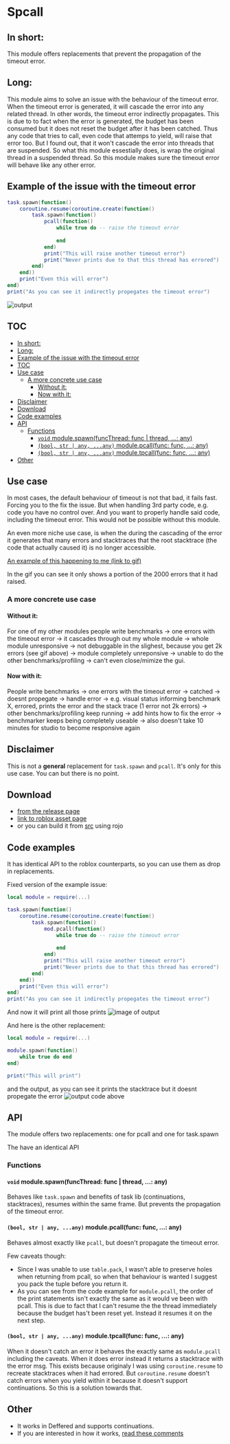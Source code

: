 # Spcall

## In short: 

This module offers replacements that prevent the propagation of the timeout error.

## Long:

This module aims to solve an issue with the behaviour of the timeout error.
When the timeout error is generated, it will cascade the error into any related thread.
In other words, the timeout error indirectly propagates.
This is due to to fact when the error is generated, the budget has been consumed but it does not reset the budget after it has been catched.
Thus any code that tries to call, even code that attemps to yield, will raise that error too.
But I found out, that it won't cascade the error into threads that are suspended.
So what this module essestially does, is wrap the original thread in a suspended thread.
So this module makes sure the timeout error will behave like any other error.


## Example of the issue with the timeout error
```lua
task.spawn(function() 
	coroutine.resume(coroutine.create(function() 
		task.spawn(function()
			pcall(function() 
				while true do -- raise the timeout error
					
				end
			end)
			print("This will raise another timeout error")
			print("Never prints due to that this thread has errored")
		end)
	end))
	print("Even this will error")
end)
print("As you can see it indirectly propegates the timeout error")
```
![output](https://i.imgur.com/xfnHdVa.png)

## TOC
- [In short:](#in-short)
- [Long:](#long)
- [Example of the issue with the timeout error](#example-of-the-issue-with-the-timeout-error)
- [TOC](#toc)
- [Use case](#use-case)
	- [A more concrete use case](#a-more-concrete-use-case)
		- [Without it:](#without-it)
		- [Now with it:](#now-with-it)
- [Disclaimer](#disclaimer)
- [Download](#download)
- [Code examples](#code-examples)
- [API](#api)
	- [Functions](#functions)
		- [`void` module.spawn(funcThread: func | thread, ...: any)](#void-modulespawnfuncthread-func--thread--any)
		- [`(bool, str | any, ...any)` module.pcall(func: func, ...: any)](#bool-str--any-any-modulepcallfunc-func--any)
		- [`(bool, str | any, ...any)` module.tpcall(func: func, ...: any)](#bool-str--any-any-moduletpcallfunc-func--any)
- [Other](#other)

## Use case

In most cases, the default behaviour of timeout is not that bad, it fails fast. Forcing you to the fix the issue. But when handling 3rd party code, e.g. code you have no control over. And you want to properly handle said code, including the timeout error. This would not be possible without this module.

An even more niche use case, is when the during the cascading of the error it generates that many errors and stacktraces that the root stacktrace (the code that actually caused it) is no longer accessible.

[An example of this happening to me (link to gif)](https://imgur.com/a/VEd4Pkd)

In the gif you can see it only shows a portion of the 2000 errors that it had raised.

### A more concrete use case

#### Without it:

For one of my other modules people write benchmarks -> one errors with the timeout error -> it cascades through out my whole module -> whole module unresponsive -> not debuggable in the slighest, because you get 2k errors (see gif above) -> module completely unreponsive -> unable to do the other benchmarks/profiling -> can't even close/mimize the gui.

#### Now with it:
People write benchmarks -> one errors with the timeout error -> catched -> doesnt propegate -> handle error -> e.g. visual status informing benchmark X, errored, prints the error and the stack trace (1 error not 2k errors) -> other benchmarks/profiling keep running -> add hints how to fix the error -> benchmarker keeps being completely useable -> also doesn't take 10 minutes for studio to become responsive again

## Disclaimer

This is not a **general** replacement for `task.spawn` and `pcall`. It's only for this use case.
You can but there is no point.

## Download
- [from the release page](https://github.com/VerdommeMan/Spcall/releases)
- [link to roblox asset page](https://www.roblox.com/library/7271228051/Spcall-prevent-propagation-of-the-timeout-error)
- or you can build it from [src](/src) using rojo
  
## Code examples
It has identical API to the roblox counterparts, so you can use them as drop in replacements.

Fixed version of the example issue:
```lua
local module = require(...)

task.spawn(function() 
	coroutine.resume(coroutine.create(function() 
		task.spawn(function()
			mod.pcall(function() 
				while true do -- raise the timeout error
					
				end
			end)
			print("This will raise another timeout error")
			print("Never prints due to that this thread has errored")
		end)
	end))
	print("Even this will error")
end)
print("As you can see it indirectly propegates the timeout error")
```
And now it will print all those prints
![image of output](https://i.imgur.com/qWDkVdi.png)

And here is the other replacement:
```lua
local module = require(...)

module.spawn(function() 
	while true do end
end)

print("This will print")
```

and the output, as you can see it prints the stacktrace but it doesnt propegate the error
![output code above](https://i.imgur.com/lEMTfvO.png)


## API
The module offers two replacements: one for pcall and one for task.spawn

The have an identical API

### Functions

#### `void` module.spawn(funcThread: func | thread, ...: any)

Behaves like `task.spawn` and benefits of task lib (continuations, stacktraces), resumes within the same frame. But prevents the propagation of the timeout error.

#### `(bool, str | any, ...any)` module.pcall(func: func, ...: any)

Behaves almost exactly like `pcall`, but doesn't propagate the timeout error.

Few caveats though:
- Since I was unable to use `table.pack`, I wasn't able to preserve holes when returning from pcall, so when that behaviour is wanted I suggest you pack the tuple before you return it.
- As you can see from the code example for `module.pcall`, the order of the print statements isn't exactly the same as it would ve been with pcall. This is due to fact that I can't resume the the thread immediately because the budget has't been reset yet. Instead it resumes it on the next step.

#### `(bool, str | any, ...any)` module.tpcall(func: func, ...: any)

When it doesn't catch an error it behaves the exactly same as `module.pcall` including the caveats. When it does error instead it returns a stacktrace with the error msg. This exists because originaly I was using `coroutine.resume` to recreate stacktraces when it had errored. But `coroutine.resume` doesn't catch errors when you yield within it because it doesn't support continuations. So this is a solution towards that.


## Other
- It works in Deffered and supports continuations.
- If you are interested in how it works, [read these comments](src/../init.lua)
  